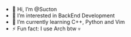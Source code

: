 - 👋 Hi, I’m @Sucton
- 👀 I’m interested in BackEnd Development
- 🌱 I’m currently learning C++, Python and Vim
- ⚡ Fun fact: I use Arch btw 💀

<!---
Sucton/Sucton is a ✨ special ✨ repository because its `README.md` (this file) appears on your GitHub profile.
You can click the Preview link to take a look at your changes.
--->
